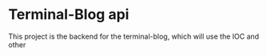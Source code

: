 # Terminal-Blog api

This project is the backend for the terminal-blog, which will use the
IOC and other 